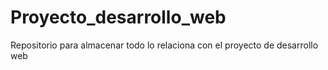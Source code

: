 # Proyecto_desarrollo_web
Repositorio para almacenar todo lo relaciona con el proyecto de desarrollo web
